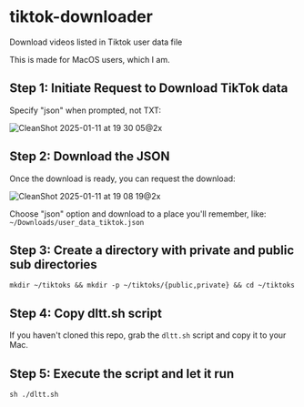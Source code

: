 # tiktok-downloader
Download videos listed in Tiktok user data file

This is made for MacOS users, which I am. 

## Step 1: Initiate Request to Download TikTok data

Specify "json" when prompted, not TXT:

![CleanShot 2025-01-11 at 19 30 05@2x](https://github.com/user-attachments/assets/16b93120-3627-46c9-ba1a-f6320aee843e)


## Step 2: Download the JSON

Once the download is ready, you can request the download:

![CleanShot 2025-01-11 at 19 08 19@2x](https://github.com/user-attachments/assets/668ca0ed-7437-404b-9268-fd68d3d9cb8c)


Choose "json" option and download to a place you'll remember, like:
`~/Downloads/user_data_tiktok.json`

## Step 3: Create a directory with private and public sub directories

`mkdir ~/tiktoks && mkdir -p ~/tiktoks/{public,private} && cd ~/tiktoks`

## Step 4: Copy dltt.sh script

If you haven't cloned this repo, grab the `dltt.sh` script and copy it to your Mac.

## Step 5: Execute the script and let it run

`sh ./dltt.sh`



